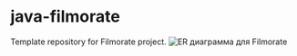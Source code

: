 # java-filmorate
Template repository for Filmorate project.
![ER диаграмма для Filmorate](https://disk.yandex.ru/i/xDQ5mv-eZJTTcg)

